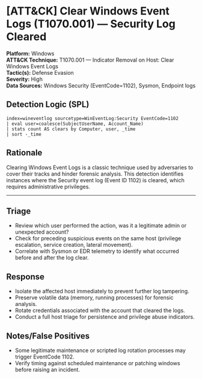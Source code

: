 # [ATT&CK] Clear Windows Event Logs (T1070.001) — Security Log Cleared

**Platform:** Windows  
**ATT&CK Technique:** T1070.001 — Indicator Removal on Host: Clear Windows Event Logs  
**Tactic(s):** Defense Evasion  
**Severity:** High  
**Data Sources:** Windows Security (EventCode=1102), Sysmon, Endpoint logs


## Detection Logic (SPL)
```spl
index=wineventlog sourcetype=WinEventLog:Security EventCode=1102
| eval user=coalesce(SubjectUserName, Account_Name)
| stats count AS clears by Computer, user, _time
| sort -_time
```
## Rationale
Clearing Windows Event Logs is a classic technique used by adversaries to cover their tracks and hinder forensic analysis. This detection identifies instances where the Security event log (Event ID 1102) is cleared, which requires administrative privileges.

---

## Triage
- Review which user performed the action, was it a legitimate admin or unexpected account?
- Check for preceding suspicious events on the same host (privilege escalation, service creation, lateral movement).
- Correlate with Sysmon or EDR telemetry to identify what occurred before and after the log clear.

## Response
- Isolate the affected host immediately to prevent further log tampering.
- Preserve volatile data (memory, running processes) for forensic analysis.
- Rotate credentials associated with the account that cleared the logs.
- Conduct a full host triage for persistence and privilege abuse indicators.

## Notes/False Positives
- Some legitimate maintenance or scripted log rotation processes may trigger EventCode 1102.
- Verify timing against scheduled maintenance or patching windows before raising an incident.
